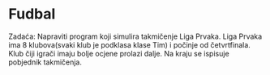 Fudbal
======
Zadaća: Napraviti program koji simulira takmičenje Liga Prvaka. Liga Prvaka ima 8 klubova(svaki klub je podklasa klase Tim) i počinje od četvrtfinala. Klub čiji igrači imaju bolje ocjene prolazi dalje. Na kraju se ispisuje pobjednik takmičenja.
